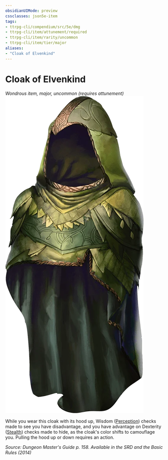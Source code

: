 ```yaml
---
obsidianUIMode: preview
cssclasses: json5e-item
tags:
- ttrpg-cli/compendium/src/5e/dmg
- ttrpg-cli/item/attunement/required
- ttrpg-cli/item/rarity/uncommon
- ttrpg-cli/item/tier/major
aliases: 
- "Cloak of Elvenkind"
---
```

# Cloak of Elvenkind
*Wondrous item, major, uncommon (requires attunement)*  
![](/CLI/items/img/cloak-of-elvenkind.webp#right)


While you wear this cloak with its hood up, Wisdom ([Perception](/CLI/skills.md#Perception)) checks made to see you have disadvantage, and you have advantage on Dexterity ([Stealth](/CLI/skills.md#Stealth)) checks made to hide, as the cloak's color shifts to camouflage you. Pulling the hood up or down requires an action.

*Source: Dungeon Master's Guide p. 158. Available in the <span title='Systems Reference Document (5.1)'>SRD</span> and the Basic Rules (2014)*